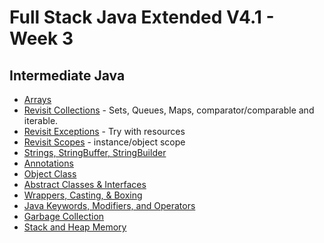 
# Full Stack Java Extended V4.1 - Week 3

## Intermediate Java
 - [Arrays](./java-arrays.md)
 - [Revisit Collections](./../week-2/java-collections.md) - Sets, Queues, Maps, comparator/comparable and iterable.
 - [Revisit Exceptions](./../week-2/java-exceptions.md) - Try with resources
 - [Revisit Scopes](./../week-1/java-scopes.md) - instance/object scope
 - [Strings, StringBuffer, StringBuilder](./java-strings.md)
 - [Annotations](./java-annotations.md)
 - [Object Class](./java-object-class.md)
 - [Abstract Classes & Interfaces](./java-abstract-classes-interfaces.md)
 - [Wrappers, Casting, & Boxing](./java-wrappers-casting-boxing.md)
 - [Java Keywords, Modifiers, and Operators](./java-keywords-modifiers-operators.md)
 - [Garbage Collection](./java-garbage-collection.md)
 - [Stack and Heap Memory](./java-stack-heap.md)
